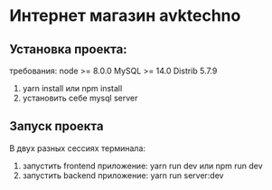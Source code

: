 # Интернет магазин avktechno

## Установка проекта:
требования:
node >= 8.0.0
MySQL >= 14.0 Distrib 5.7.9

1) yarn install или npm install
2) установить себе mysql server

## Запуск проекта
В двух разных сессиях терминала:
1) запустить frontend приложение: yarn run dev или npm run dev
2) запустить backend приложение: yarn run server:dev
